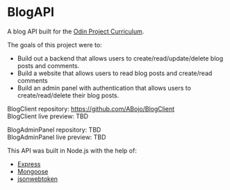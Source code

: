 # BlogAPI

A blog API built for the <a href='https://www.theodinproject.com/paths/full-stack-javascript/courses/nodejs/lessons/blog-api'>Odin Project Curriculum</a>.

The goals of this project were to:
<ul>
  <li>Build out a backend that allows users to create/read/update/delete blog posts and comments.</li>
  <li>Build a website that allows users to read blog posts and create/read comments</li>
  <li>Build an admin panel with authentication that allows users to create/read/delete their blog posts.</li>
</ul>

BlogClient repository: https://github.com/ABojo/BlogClient <br>
BlogClient live preview: TBD

BlogAdminPanel repository: TBD <br>
BlogAdminPanel live preview: TBD

This API was built in Node.js with the help of:
<ul>
  <li><a href='https://github.com/expressjs/express'>Express</a></li>
  <li><a href='https://github.com/Automattic/mongoose'>Mongoose</a></li>
  <li><a href='https://github.com/auth0/node-jsonwebtoken'>jsonwebtoken</a></li>
</ul>
